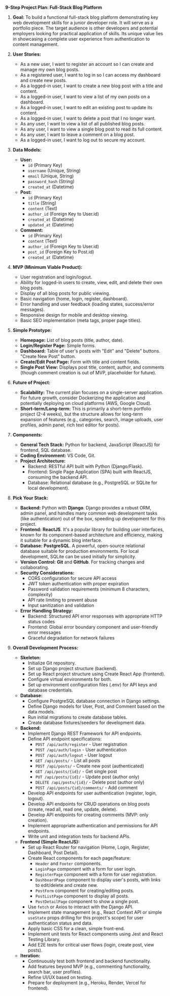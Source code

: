 **9-Step Project Plan: Full-Stack Blog Platform**

1. **Goal:** To build a functional full-stack blog platform demonstrating key web development skills for a junior developer role. It will serve as a portfolio piece. The target audience is other developers and potential employers looking for practical application of skills. Its unique value lies in showcasing a complete user experience from authentication to content management.  
2. **User Stories:**  
   * As a new user, I want to register an account so I can create and manage my own blog posts.  
   * As a registered user, I want to log in so I can access my dashboard and create new posts.  
   * As a logged-in user, I want to create a new blog post with a title and content.  
   * As a logged-in user, I want to view a list of my own posts on a dashboard.  
   * As a logged-in user, I want to edit an existing post to update its content.  
   * As a logged-in user, I want to delete a post that I no longer want.  
   * As any user, I want to view a list of all published blog posts.  
   * As any user, I want to view a single blog post to read its full content.  
   * As any user, I want to leave a comment on a blog post.  
   * As a logged-in user, I want to log out to secure my account.  
3. **Data Models:**  
   * **User:**  
     * `id` (Primary Key)  
     * `username` (Unique, String)  
     * `email` (Unique, String)  
     * `password_hash` (String)  
     * `created_at` (Datetime)  
   * **Post:**  
     * `id` (Primary Key)  
     * `title` (String)  
     * `content` (Text)  
     * `author_id` (Foreign Key to User.id)  
     * `created_at` (Datetime)  
     * `updated_at` (Datetime)  
   * **Comment:**  
     * `id` (Primary Key)  
     * `content` (Text)  
     * `author_id` (Foreign Key to User.id)  
     * `post_id` (Foreign Key to Post.id)  
     * `created_at` (Datetime)  
4. **MVP (Minimum Viable Product):**  
   * User registration and login/logout.  
   * Ability for logged-in users to create, view, edit, and delete their own blog posts.  
   * Display of all blog posts for public viewing.  
   * Basic navigation (home, login, register, dashboard).  
   * Error handling and user feedback (loading states, success/error messages).  
   * Responsive design for mobile and desktop viewing.  
   * Basic SEO implementation (meta tags, proper page titles).  
5. **Simple Prototype:**  
   * **Homepage:** List of blog posts (title, author, date).  
   * **Login/Register Page:** Simple forms.  
   * **Dashboard:** Table of user's posts with "Edit" and "Delete" buttons. "Create New Post" button.  
   * **Create/Edit Post Page:** Form with title and content fields.  
   * **Single Post View:** Displays post title, content, author, and comments (though comment creation is out of MVP, placeholder for future).  
6. **Future of Project:**  
   * **Scalability:** The current plan focuses on a single-server application. For future growth, consider Dockerizing the application and potentially deploying on cloud platforms (AWS, Google Cloud).  
   * **Short-term/Long-term:** This is primarily a short-term portfolio project (2-4 weeks), but the structure allows for long-term expansion of features (e.g., categories, search, image uploads, user profiles, admin panel, rich text editor for posts).  
7. **Components:**  
   * **General Tech Stack:** Python for backend, JavaScript (ReactJS) for frontend, SQL database.  
   * **Coding Environment:** VS Code, Git.  
   * **Project Architecture:**  
     * Backend: RESTful API built with Python (Django/Flask).  
     * Frontend: Single Page Application (SPA) built with ReactJS, consuming the backend API.  
     * Database: Relational database (e.g., PostgreSQL or SQLite for local development).  
8. **Pick Your Stack:**  
   * **Backend:** Python with **Django**. Django provides a robust ORM, admin panel, and handles many common web development tasks (like authentication) out of the box, speeding up development for this project.  
   * **Frontend:** **ReactJS**. It's a popular library for building user interfaces, known for its component-based architecture and efficiency, making it suitable for a dynamic blog interface.  
   * **Database:** **PostgreSQL**. A powerful, open-source relational database suitable for production environments. For local development, SQLite can be used initially for simplicity.  
   * **Version Control:** **Git** and **GitHub**. For tracking changes and collaborating.  
   * **Security Considerations:**  
     * CORS configuration for secure API access  
     * JWT token authentication with proper expiration  
     * Password validation requirements (minimum 8 characters, complexity)  
     * API rate limiting to prevent abuse  
     * Input sanitization and validation  
   * **Error Handling Strategy:**  
     * Backend: Structured API error responses with appropriate HTTP status codes  
     * Frontend: Global error boundary component and user-friendly error messages  
     * Graceful degradation for network failures

9. **Overall Development Process:**  
   * **Skeleton:**  
     * Initialize Git repository.  
     * Set up Django project structure (backend).  
     * Set up React project structure using Create React App (frontend).  
     * Configure virtual environments for both.  
     * Set up environment configuration files (.env) for API keys and database credentials.  
   * **Database:**  
     * Configure PostgreSQL database connection in Django settings.  
     * Define Django models for User, Post, and Comment based on the data models.  
     * Run initial migrations to create database tables.  
     * Create database fixtures/seeders for development data.  
   * **Backend:**  
     * Implement Django REST Framework for API endpoints.  
     * Define API endpoint specifications:  
       * `POST /api/auth/register` - User registration  
       * `POST /api/auth/login` - User authentication  
       * `POST /api/auth/logout` - User logout  
       * `GET /api/posts/` - List all posts  
       * `POST /api/posts/` - Create new post (authenticated)  
       * `GET /api/posts/{id}/` - Get single post  
       * `PUT /api/posts/{id}/` - Update post (author only)  
       * `DELETE /api/posts/{id}/` - Delete post (author only)  
       * `POST /api/posts/{id}/comments/` - Add comment  
     * Develop API endpoints for user authentication (register, login, logout).  
     * Develop API endpoints for CRUD operations on blog posts (create, read all, read one, update, delete).  
     * Develop API endpoints for creating comments (MVP: only creation).  
     * Implement appropriate authentication and permissions for API endpoints.  
     * Write unit and integration tests for backend APIs.  
   * **Frontend (Simple ReactJS):**  
     * Set up React Router for navigation (Home, Login, Register, Dashboard, Post Detail).  
     * Create React components for each page/feature:  
       * `Header` and `Footer` components.  
       * `LoginPage` component with a form for user login.  
       * `RegisterPage` component with a form for user registration.  
       * `DashboardPage` component to display user's posts, with links to edit/delete and create new.  
       * `PostForm` component for creating/editing posts.  
       * `PostListPage` component to display all posts.  
       * `PostDetailPage` component to show a single post.  
     * Use `fetch` or Axios to interact with the Django API.  
     * Implement state management (e.g., React Context API or simple `useState` props drilling for this project's scope) for user authentication status and data.  
     * Apply basic CSS for a clean, simple front-end.  
     * Implement unit tests for React components using Jest and React Testing Library.  
     * Add E2E tests for critical user flows (login, create post, view posts).  
   * **Iteration:**  
     * Continuously test both frontend and backend functionality.  
     * Add features beyond MVP (e.g., commenting functionality, search bar, user profiles).  
     * Refine UI/UX based on testing.  
     * Prepare for deployment (e.g., Heroku, Render, Vercel for frontend).